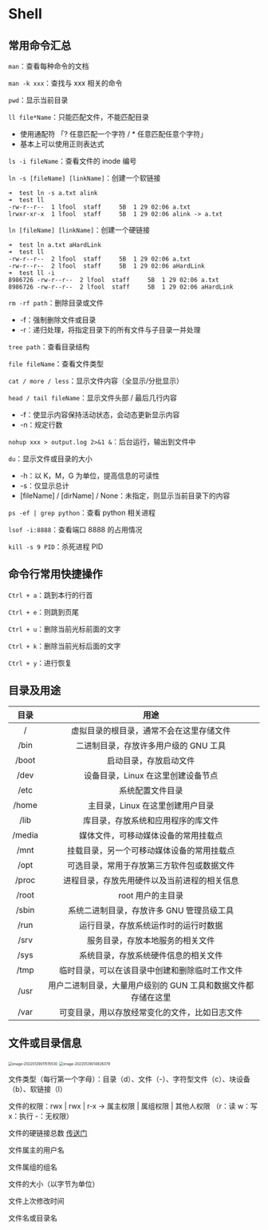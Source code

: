 # Shell

## 常用命令汇总

`man`：查看每种命令的文档

`man -k xxx`：查找与 xxx 相关的命令

`pwd`：显示当前目录

`ll file*Name`：只能匹配文件，不能匹配目录

- 使用通配符 「? 任意匹配一个字符 / * 任意匹配任意个字符」
- 基本上可以使用正则表达式

`ls -i fileName`：查看文件的 inode 编号

`ln -s [fileName] [linkName]`：创建一个软链接

```shell
➜  test ln -s a.txt alink
➜  test ll
-rw-r--r--  1 lfool  staff     5B  1 29 02:06 a.txt
lrwxr-xr-x  1 lfool  staff     5B  1 29 02:06 alink -> a.txt
```

`ln [fileName] [linkName]`：创建一个硬链接

```shell
➜  test ln a.txt aHardLink
➜  test ll
-rw-r--r--  2 lfool  staff     5B  1 29 02:06 a.txt
-rw-r--r--  2 lfool  staff     5B  1 29 02:06 aHardLink
➜  test ll -i
8986726 -rw-r--r--  2 lfool  staff     5B  1 29 02:06 a.txt
8986726 -rw-r--r--  2 lfool  staff     5B  1 29 02:06 aHardLink
```

`rm -rf path`：删除目录或文件

- -f：强制删除文件或目录
- -r：递归处理，将指定目录下的所有文件与子目录一并处理

`tree path`：查看目录结构

`file fileName`：查看文件类型

`cat / more / less`：显示文件内容（全显示/分批显示）

`head / tail fileName`：显示文件头部 / 最后几行内容

- -f：使显示内容保持活动状态，会动态更新显示内容
- -n：规定行数

`nohup xxx > output.log 2>&1 &`：后台运行，输出到文件中

`du`：显示文件或目录的大小

- -h：以 K，M，G 为单位，提高信息的可读性
- -s：仅显示总计
- [fileName] / [dirName] / None：未指定，则显示当前目录下的内容

`ps -ef | grep python`：查看 python 相关进程

`lsof -i:8888`：查看端口 8888 的占用情况

`kill -s 9 PID`：杀死进程 PID

## 命令行常用快捷操作

`Ctrl + a`：跳到本行的行首

`Ctrl + e`：则跳到页尾

`Ctrl + u`：删除当前光标前面的文字 

`Ctrl + k`：删除当前光标后面的文字

`Ctrl + y`：进行恢复

## 目录及用途

|  目录  |                             用途                             |
| :----: | :----------------------------------------------------------: |
|   /    |           虚拟目录的根目录，通常不会在这里存储文件           |
|  /bin  |            二进制目录，存放许多用户级的 GNU 工具             |
| /boot  |                    启动目录，存放启动文件                    |
|  /dev  |              设备目录，Linux 在这里创建设备节点              |
|  /etc  |                       系统配置文件目录                       |
| /home  |               主目录，Linux 在这里创建用户目录               |
|  /lib  |              库目录，存放系统和应用程序的库文件              |
| /media |             媒体文件，可移动媒体设备的常用挂载点             |
|  /mnt  |          挂载目录，另一个可移动媒体设备的常用挂载点          |
|  /opt  |          可选目录，常用于存放第三方软件包或数据文件          |
| /proc  |         进程目录，存放先用硬件以及当前进程的相关信息         |
| /root  |                      root 用户的主目录                       |
| /sbin  |          系统二进制目录，存放许多 GNU 管理员级工具           |
|  /run  |             运行目录，存放系统运作时的运行时数据             |
|  /srv  |               服务目录，存放本地服务的相关文件               |
|  /sys  |             系统目录，存放系统硬件信息的相关文件             |
|  /tmp  |        临时目录，可以在该目录中创建和删除临时工作文件        |
|  /usr  | 用户二进制目录，大量用户级别的 GUN 工具和数据文件都存储在这里 |
|  /var  |        可变目录，用以存放经常变化的文件，比如日志文件        |





## 文件或目录信息

<img src="https://cdn.jsdelivr.net/gh/LFool/image-hosting@master/20220129/011515164339011516433901156344SKXdJ.png" alt="image-20220129011515530" style="zoom:50%;" />

<img src="https://cdn.jsdelivr.net/gh/LFool/image-hosting@master/20220129/014826164339210616433921064753GcRJL.png" alt="image-20220129014826379" style="zoom: 50%;" />

文件类型（每行第一个字母）：目录（d）、文件（-）、字符型文件（c）、块设备（b）、软链接（l）

文件的权限：rwx | rwx | r-x -> 属主权限 | 属组权限 | 其他人权限 （r：读 w：写 x：执行 -：无权限）

文件的硬链接总数 [传送门](./Linux硬链接和软连接的区别与总结.html)

文件属主的用户名

文件属组的组名

文件的大小（以字节为单位）

文件上次修改时间

文件名或目录名

